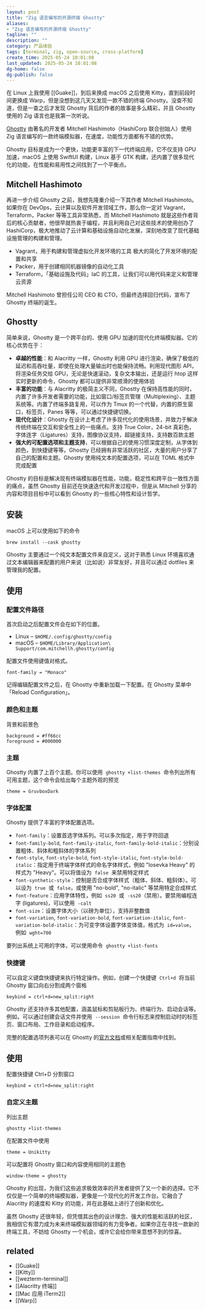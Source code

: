 ```yaml
---
layout: post
title: "Zig 语言编写的开源终端 Ghostty"
aliases:
- "Zig 语言编写的开源终端 Ghostty"
tagline: ""
description: ""
category: 产品体验
tags: [terminal, zig, open-source, cross-platform]
create_time: 2025-05-24 10:01:08
last_updated: 2025-05-24 10:01:08
dg-home: false
dg-publish: false
---
```


在 Linux 上我使用 [[Guake]]，到后来换成 macOS 之后使用 Kitty，直到前段时间更换成 Warp，但是没想到这几天又发现一款不错的终端 Ghostty。没查不知道，但是一查之后才发现 Ghostty 背后的作者的故事是多么精彩，并且 Ghostty 使用的 Zig 语言也是我第一次听说。

[Ghostty](https://github.com/ghostty-org/ghostty) 由著名的开发者 Mitchell Hashimoto（HashiCorp 联合创始人）使用 Zig 语言编写的一款终端模拟器，在速度，功能性方面都有不错的优势。

Ghostty 目标是成为一个更快，功能更丰富的下一代终端应用，它不仅支持 GPU 加速，macOS 上使用 SwiftUI 构建，Linux 基于 GTK 构建，还内置了很多现代化的功能，在性能和易用性之间找到了一个平衡点。

## Mitchell Hashimoto

再进一步介绍 Ghostty 之前，我想先隆重介绍一下其作者 Mitchell Hashimoto。如果你在 DevOps，云计算以及软件开发领域工作，那么你一定对 Vagrant，Terraform，Packer 等等工具非常熟悉，而 Mitchell Hashimoto 就是这些作者背后的核心贡献者，他很早就热衷于编程，并且利用自己对这些技术的使用创办了 HashiCorp，极大地推动了云计算和基础设施自动化发展，深刻地改变了现代基础设施管理的构建和管理。

- Vagrant，用于构建和管理虚拟化开发环境的工具 极大的简化了开发环境的配置和共享
- Packer，用于创建相同机器镜像的自动化工具
- Terraform，「基础设施及代码」IaC 的工具，让我们可以用代码来定义和管理云资源

Mitchell Hashimoto 曾担任公司 CEO 和 CTO，但最终选择回归代码，宣布了 Ghostty 终端的诞生。

## Ghostty

简单来说，Ghostty 是一个跨平台的、使用 GPU 加速的现代化终端模拟器。它的核心优势在于：

- **卓越的性能**：和 Alacritty 一样，Ghostty 利用 GPU 进行渲染，确保了极低的延迟和高吞吐量，即使在处理大量输出时也能保持流畅。利用现代图形 API，将渲染任务交给 GPU，无论是快速滚动，复杂文本输出，还是运行 htop 这样实时更新的命令，Ghostty 都可以提供非常顺滑的使用体验
- **丰富的功能**：与 Alacritty 的极简主义不同，Ghostty 在保持高性能的同时，内置了许多开发者需要的功能，比如窗口/标签页管理（Multiplexing）、主题系统等。内置了终端多路复用，可以作为 Tmux 的一个代替，内置的原生窗口，标签页，Panes 等等，可以通过快捷键切换。
- **现代化设计**：Ghostty 在设计上考虑了许多现代化的使用场景，并致力于解决传统终端在交互和安全性上的一些痛点。支持 True Color，24-bit 真彩色，字体连字（Ligatures）支持，图像协议支持，超链接支持，支持数百款主题
- **强大的可配置选项和主题支持**，可以根据自己的使用习惯深度定制，从字体到颜色，到快捷键等等。Ghostty 已经拥有非常活跃的社区，大量的用户分享了自己的配置和主题。Ghostty 使用纯文本的配置选项，可以在 TOML 格式中完成配置

Ghostty 的目标是解决现有终端模拟器在性能，功能，稳定性和跨平台一致性方面的痛点，虽然 Ghostty 目前还在快速迭代和开发过程中，但是从 Mitchell 分享的内容和项目目标中可以看到 Ghostty 的一些核心特性和设计哲学。

## 安装

macOS 上可以使用如下的命令

```
brew install --cask ghostty
```

Ghostty 主要通过一个纯文本配置文件来自定义，这对于熟悉 Linux 环境喜欢通过文本编辑器来配置的用户来说（比如说）非常友好，并且可以通过 dotfiles 来管理我的配置。

## 使用

### 配置文件路径

首次启动之后配置文件会在如下的位置。

- Linux – `$HOME/.config/ghostty/config`
- macOS – `$HOME/Library/Application\ Support/com.mitchellh.ghostty/config`

配置文件使用键值对格式。

```
font-family = "Monaco"
```

记得编辑配置文件之后，在 Ghostty 中重新加载一下配置。在 Ghostty 菜单中「Reload Configuration」。

### 颜色和主题

背景和前景色

```
background = #ff66cc
foreground = #000000
```

### 主题

Ghostty 内置了上百个主题。你可以使用  `ghostty +list-themes`  命令列出所有可用主题，这个命令会给出每个主题外观的预览

```
theme = GruvboxDark
```

### 字体配置

Ghostty 提供了丰富的字体配置选项。

- `font-family`：设置首选字体系列。可以多次指定，用于字符回退
- `font-family-bold`, `font-family-italic`, `font-family-bold-italic`：分别设置粗体、斜体和粗斜体的字体系列
- `font-style`, `font-style-bold`, `font-style-italic`, `font-style-bold-italic`：指定用于终端字体样式的命名字体样式，例如 "Iosevka Heavy" 的样式为 "Heavy"。可以将值设为  `false`  来禁用特定样式
- `font-synthetic-style`：控制是否合成字体样式（粗体、斜体、粗斜体）。可以设为  `true`  或  `false`，或使用 "no-bold", "no-italic" 等禁用特定合成样式
- `font-feature`：应用字体特性，例如  `ss20`  或  `-ss20`（禁用）。要禁用编程连字 (ligatures)，可以使用  `-calt`
- `font-size`：设置字体大小（以磅为单位），支持非整数值
- `font-variation`, `font-variation-bold`, `font-variation-italic`, `font-variation-bold-italic`：为可变字体设置字体变体值，格式为  `id=value`，例如  `wght=700`

要列出系统上可用的字体，可以使用命令  `ghostty +list-fonts`

### 快捷键

可以自定义键盘快捷键来执行特定操作。例如，创建一个快捷键  `Ctrl+d`  将当前 Ghostty 窗口向右分割成两个窗格

```
keybind = ctrl+d=new_split:right
```

Ghostty 还支持许多其他配置，涵盖鼠标和剪贴板行为、终端行为、启动会话等。例如，可以通过创建会话文件并使用  `--session`  命令行标志来控制启动时的标签页、窗口布局、工作目录和启动程序。

完整的配置选项列表可以在 Ghostty 的[官方文档](https://ghostty.org/docs/config/reference)或相关配置指南中找到。

## 使用

配置快捷键 Ctrl+D 分割窗口

```
keybind = ctrl+d=new_split:right
```

### 自定义主题

列出主题

```
ghostty +list-themes
```

在配置文件中使用

```
theme = Unikitty
```

可以配置将 Ghostty 窗口和内容使用相同的主题色

```
window-theme = ghostty
```


Ghostty 的出现，为我们这些追求极致效率的开发者提供了又一个新的选择。它不仅仅是一个简单的终端模拟器，更像是一个现代化的开发工作台。它融合了 Alacritty 的速度和 Kitty 的功能，并在此基础上进行了创新和优化。

虽然 Ghostty 还很年轻，但凭借其出色的设计理念、强大的性能和活跃的社区，我相信它有潜力成为未来终端模拟器领域的有力竞争者。如果你正在寻找一款新的终端工具，不妨给 Ghostty 一个机会，或许它会给你带来意想不到的惊喜。

## related

- [[Guake]]
- [[Kitty]]
- [[wezterm-terminal]]
- [[Alacritty 终端]]
- [[Mac 应用 iTerm2]]
- [[Warp]]
